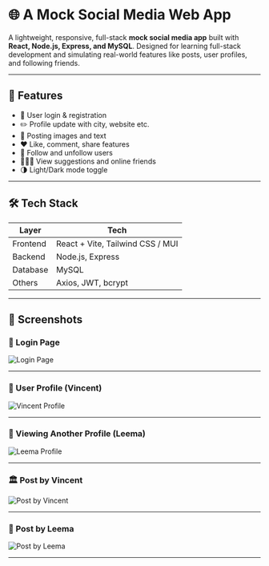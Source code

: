 # 🌐 A Mock Social Media Web App

A lightweight, responsive, full-stack **mock social media app** built with **React, Node.js, Express, and MySQL**. Designed for learning full-stack development and simulating real-world features like posts, user profiles, and following friends.

---

## 🚀 Features

- 🧑 User login & registration
- ✏️ Profile update with city, website etc.
- 📝 Posting images and text
- ❤️ Like, comment, share features
- 🔁 Follow and unfollow users
- 🧑‍🤝‍🧑 View suggestions and online friends
- 🌗 Light/Dark mode toggle

---

## 🛠 Tech Stack

| Layer       | Tech                          |
|------------|-------------------------------|
| Frontend    | React + Vite, Tailwind CSS / MUI |
| Backend     | Node.js, Express              |
| Database    | MySQL                         |
| Others      | Axios, JWT, bcrypt            |

---

## 📸 Screenshots

### 🔐 Login Page
![Login Page](./screenshots/login.png)

---

### 👤 User Profile (Vincent)
![Vincent Profile](./screenshots/profile.png)

---

### 👥 Viewing Another Profile (Leema)
![Leema Profile](./screenshots/profile_leema.png)

---

### 🏛️ Post by Vincent
![Post by Vincent](./screenshots/post1.png)

---

### 🍁 Post by Leema
![Post by Leema](./screenshots/post2.png)

---



